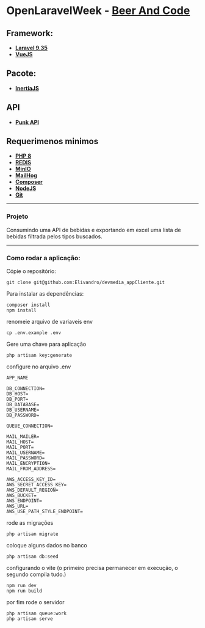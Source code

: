 # OpenLaravelWeek - [Beer And Code](https://github.com/beerandcodeteam)

## Framework:

- [**Laravel 9.35**](https://laravel.com/)
- [**VueJS**](https://vuejs.org/)

## Pacote:

- [**InertiaJS**](https://inertiajs.com/)

## API

- [**Punk API**](https://punkapi.com/)


## Requerimenos minimos

- [**PHP 8**](https://www.php.net/)
- [**REDIS**](https://redis.io/docs/getting-started/)
- [**MinIO**](https://min.io/)
- [**MailHog**](https://github.com/mailhog/MailHog)
- [**Composer**](https://getcomposer.org/)
- [**NodeJS**](https://nodejs.org/en/)
- [**Git**](https://git-scm.com/)


<hr>

### Projeto

Consumindo uma API de bebidas e exportando em excel uma lista de bebidas filtrada pelos tipos buscados.

<hr>

### Como rodar a aplicação:

Cópie o repositório:

```
git clone git@github.com:Elivandro/devmedia_appCliente.git
```

Para instalar as dependências:

```
composer install
npm install
```

renomeie arquivo de variaveis env

```
cp .env.example .env
```

Gere uma chave para aplicação

```
php artisan key:generate
```

configure no arquivo .env

```
APP_NAME

DB_CONNECTION=
DB_HOST=
DB_PORT=
DB_DATABASE=
DB_USERNAME=
DB_PASSWORD=

QUEUE_CONNECTION=

MAIL_MAILER=
MAIL_HOST=
MAIL_PORT=
MAIL_USERNAME=
MAIL_PASSWORD=
MAIL_ENCRYPTION=
MAIL_FROM_ADDRESS=

AWS_ACCESS_KEY_ID=
AWS_SECRET_ACCESS_KEY=
AWS_DEFAULT_REGION=
AWS_BUCKET=
AWS_ENDPOINT=
AWS_URL=
AWS_USE_PATH_STYLE_ENDPOINT=
```
rode as migrações

```
php artisan migrate
```

coloque alguns dados no banco

```
php artisan db:seed
```

configurando o vite (o primeiro precisa permanecer em execução, o segundo compila tudo.)

```
npm run dev
npm run build
```

por fim rode o servidor

```
php artisan queue:work
php artisan serve
```
